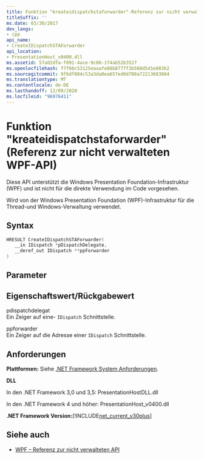 ```yaml
---
title: Funktion "kreateidispatchstaforwarder"-Referenz zur nicht verwalteten WPF-API
titleSuffix: ''
ms.date: 03/30/2017
dev_langs:
- cpp
api_name:
- CreateIDispatchSTAForwarder
api_location:
- PresentationHost_v0400.dll
ms.assetid: 57a02dfa-f091-4ace-9c06-1f4ab52b3527
ms.openlocfilehash: f7f60c53125eaaafe88b8777f3b560d5d1e083b2
ms.sourcegitcommit: 9f6df084c53a3da0ea657ed0d708a72213683084
ms.translationtype: MT
ms.contentlocale: de-DE
ms.lasthandoff: 12/09/2020
ms.locfileid: "96976411"
---
```

# <a name="createidispatchstaforwarder-function-wpf-unmanaged-api-reference"></a>Funktion "kreateidispatchstaforwarder" (Referenz zur nicht verwalteten WPF-API)
Diese API unterstützt die Windows Presentation Foundation-Infrastruktur (WPF) und ist nicht für die direkte Verwendung im Code vorgesehen.  
  
 Wird von der Windows Presentation Foundation (WPF)-Infrastruktur für die Thread-und Windows-Verwaltung verwendet.  
  
## <a name="syntax"></a>Syntax  
  
```cpp  
HRESULT CreateIDispatchSTAForwarder(  
   __in IDispatch *pDispatchDelegate,
   __deref_out IDispatch **ppForwarder  
)  
```  
  
## <a name="parameters"></a>Parameter  
  
## <a name="property-valuereturn-value"></a>Eigenschaftswert/Rückgabewert  
 pdispatchdelegat  
 Ein Zeiger auf eine- `IDispatch` Schnittstelle.  
  
 ppforwarder  
 Ein Zeiger auf die Adresse einer `IDispatch` Schnittstelle.  
  
## <a name="requirements"></a>Anforderungen  
 **Plattformen:** Siehe [.NET Framework System Anforderungen](/dotnet/framework/get-started/system-requirements).  
  
 **DLL**  
  
 In den .NET Framework 3,0 und 3,5: PresentationHostDLL.dll  
  
 In den .NET Framework 4 und höher: PresentationHost_v0400.dll  
  
 **.NET Framework Version:**[!INCLUDE[net_current_v30plus](../../../includes/net-current-v30plus-md.md)]  
  
## <a name="see-also"></a>Siehe auch

- [WPF – Referenz zur nicht verwalteten API](wpf-unmanaged-api-reference.md)
